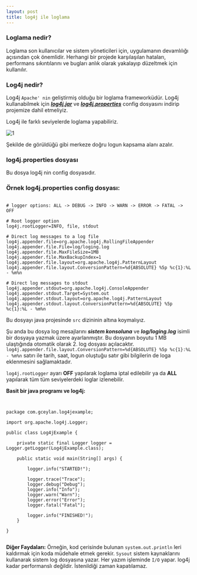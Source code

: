 ```yaml
---
layout: post
title: log4j ile loglama
---
```


### Loglama nedir? ###

Loglama son kullanıcılar ve sistem yöneticileri için, uygulamanın devamlılığı
açısından çok önemlidir. Herhangi bir projede karşılaşılan hataları, performans
sıkıntılarını ve bugları anlık olarak yakalayıp düzeltmek için kullanılır.

### Log4j nedir? ###

Log4j `Apache' nin` geliştirmiş olduğu bir loglama frameworküdür. Log4j kullanabilmek 
için _**[log4j.jar](http://logging.apache.org/log4j/2.x/download.html)**_ ve _**[log4j.properties](https://raw.github.com/gceylan/pro-lang/master/java/SimpleLog4jexample/src/log4j.properties)**_ config dosyasını indirip projemize dahil etmeliyiz.

Log4j ile farklı seviyelerde loglama yapabiliriz.

![1](https://raw.github.com/gceylan/gceylan.github.com/c63a6e8c7a9beb27775310846393a9fb0c1cf331/images/severity-levels-logging.png)

Şekilde de görüldüğü gibi merkeze doğru logun kapsama alanı azalır.

### log4j.properties dosyası ###

Bu dosya log4j nin config dosyasıdır.

### Örnek log4j.properties config dosyası: ###

<pre><code class="config">
# logger options: ALL -> DEBUG -> INFO -> WARN -> ERROR -> FATAL -> OFF

# Root logger option
log4j.rootLogger=INFO, file, stdout

# Direct log messages to a log file
log4j.appender.file=org.apache.log4j.RollingFileAppender
log4j.appender.file.File=log/loging.log
log4j.appender.file.MaxFileSize=1MB
log4j.appender.file.MaxBackupIndex=1
log4j.appender.file.layout=org.apache.log4j.PatternLayout
log4j.appender.file.layout.ConversionPattern=%d{ABSOLUTE} %5p %c{1}:%L - %m%n

# Direct log messages to stdout
log4j.appender.stdout=org.apache.log4j.ConsoleAppender
log4j.appender.stdout.Target=System.out
log4j.appender.stdout.layout=org.apache.log4j.PatternLayout
log4j.appender.stdout.layout.ConversionPattern=%d{ABSOLUTE} %5p %c{1}:%L - %m%n
</code></pre>

Bu dosyayı java projesinde `src` dizininin altına koymalıyız.

Şu anda bu dosya log mesajlarını _**sistem konsoluna**_ ve _**log/loging.log**_ isimli bir dosyaya yazmak üzere ayarlanmıştır.
Bu dosyanın boyutu 1 MB ulaştığında otomatik olarak 2. log dosyası açılacaktır.
`log4j.appender.file.layout.ConversionPattern=%d{ABSOLUTE} %5p %c{1}:%L - %m%n` satırı ile tarih, saat, logun oluştuğu satır gibi bilgilerin de loga eklenmesini sağlamaktadır.

`log4j.rootLogger` ayarı **OFF** yapılarak loglama iptal edilebilir ya da **ALL** yapılarak tüm tüm seviyelerdeki loglar izlenebilir.

**Basit bir java programı ve log4j:**

<pre><code class="java">

package com.gceylan.log4jexample;

import org.apache.log4j.Logger;

public class Log4jExample {

	private static final Logger logger = Logger.getLogger(Log4jExample.class);

	public static void main(String[] args) {

		logger.info("STARTED!");

		logger.trace("Trace");
		logger.debug("Debug");
		logger.info("Info");
		logger.warn("Warn");
		logger.error("Error");
		logger.fatal("Fatal");

		logger.info("FINISHED!");
	}

}

</code></pre>

**Diğer Faydaları:** Örneğin, kod çerisinde bulunan `system.out.println` leri kaldırmak için koda müdehale etmek gerekir.
`Sysout` sistem kaynaklarını kullanarak sistem log dosyasına yazar. Her yazım işleminde `I/O` yapar. log4j kadar performanslı değildir. İstenildiği zaman kapatılamaz.
